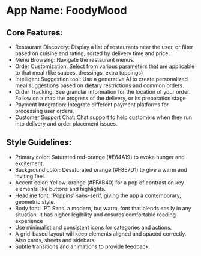 # **App Name**: FoodyMood

## Core Features:

- Restaurant Discovery: Display a list of restaurants near the user, or filter based on cuisine and rating, sorted by delivery time and price.
- Menu Browsing: Navigate the restaurant menus.
- Order Customization: Select from various parameters that are applicable to that meal (like sauces, dressings, extra toppings)
- Intelligent Suggestion tool: Use a generative AI to create personalized meal suggestions based on dietary restrictions and common orders.
- Order Tracking: See granular information for the location of your order. Follow on a map the progress of the delivery, or its preparation stage
- Payment Integration: Integrate different payment platforms for processing user orders.
- Customer Support Chat: Chat support to help customers when they run into delivery and order placement issues.

## Style Guidelines:

- Primary color: Saturated red-orange (#E64A19) to evoke hunger and excitement.
- Background color: Desaturated orange (#F8E7D1) to give a warm and inviting feel.
- Accent color: Yellow-orange (#FFAB40) for a pop of contrast on key elements like buttons and highlights.
- Headline font: 'Poppins' sans-serif, giving the app a contemporary, geometric style.
- Body font: 'PT Sans' a modern, but warm, font that blends easily in any situation. It has higher legibility and ensures comfortable reading experience
- Use minimalist and consistent icons for categories and actions.
- A grid-based layout will keep elements aligned and spaced correctly. Also cards, sheets and sidebars.
- Subtle transitions and animations to provide feedback.